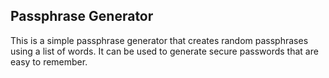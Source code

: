 ## Passphrase Generator

This is a simple passphrase generator that creates random passphrases using a list of words.
It can be used to generate secure passwords that are easy to remember.